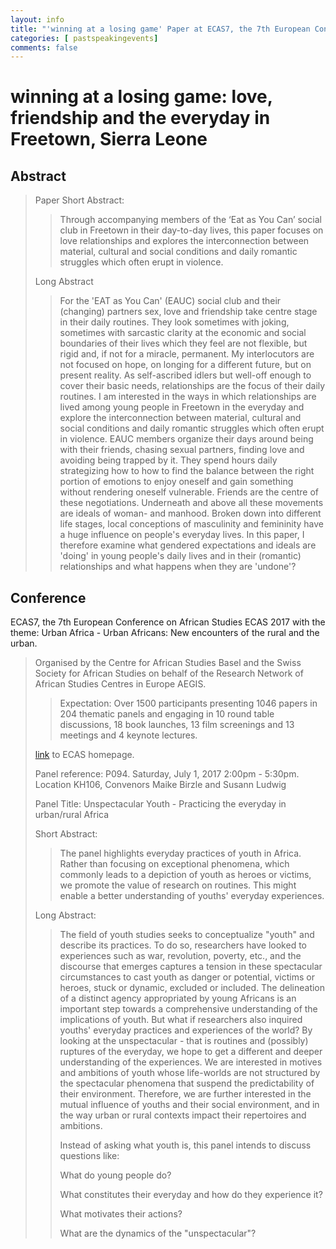 ```yaml
---
layout: info
title: "'winning at a losing game' Paper at ECAS7, the 7th European Conference on African Studies Basel. 29 June - 1 July 2017."
categories: [ pastspeakingevents]
comments: false
---
```

# winning at a losing game: love, friendship and the everyday in Freetown, Sierra Leone

## Abstract
> Paper Short Abstract:
>
>>Through accompanying members of the ‘Eat as You Can’ social club in Freetown in their day-to-day lives, this paper focuses on love relationships and explores the interconnection between material, cultural and social conditions and daily romantic struggles which often erupt in violence.
>
>Long Abstract
>
>>For the 'EAT as You Can' (EAUC) social club and their (changing) partners sex, love and friendship take centre stage in their daily routines. They look sometimes with joking, sometimes with sarcastic clarity at the economic and social boundaries of their lives which they feel are not flexible, but rigid and, if not for a miracle, permanent. My interlocutors are not focused on hope, on longing for a different future, but on present reality. As self-ascribed idlers but well-off enough to cover their basic needs, relationships are the focus of their daily routines. I am interested in the ways in which relationships are lived among young people in Freetown in the everyday and explore the interconnection between material, cultural and social conditions and daily romantic struggles which often erupt in violence. EAUC members organize their days around being with their friends, chasing sexual partners, finding love and avoiding being trapped by it. They spend hours daily strategizing how to how to find the balance between the right portion of emotions to enjoy oneself and gain something without rendering oneself vulnerable. Friends are the centre of these negotiations. Underneath and above all these movements are ideals of woman- and manhood. Broken down into different life stages, local conceptions of masculinity and femininity have a huge influence on people's everyday lives. In this paper, I therefore examine what gendered expectations and ideals are 'doing' in young people's daily lives and in their (romantic) relationships and what happens when they are 'undone'? 

## Conference
ECAS7, the 7th European Conference on African Studies ECAS 2017 with the theme: Urban Africa - Urban Africans: New encounters of the rural and the urban.

>Organised by the Centre for African Studies Basel and the Swiss Society for African Studies on behalf of the Research Network of African Studies Centres in Europe AEGIS.
>> Expectation: Over 1500 participants presenting 1046 papers in 204 thematic panels and engaging in 10 round table discussions, 18 book launches, 13 film screenings and 13 meetings and 4 keynote lectures.
>
> [link](https://ecas2017.ch/index) to ECAS homepage.
>
> Panel reference: P094. Saturday, July 1, 2017 2:00pm - 5:30pm. Location KH106, Convenors Maike Birzle and Susann Ludwig
>
> Panel Title: Unspectacular Youth - Practicing the everyday in urban/rural Africa 
> 
>Short Abstract:
>
>>The panel highlights everyday practices of youth in Africa. Rather than focusing on exceptional phenomena, which commonly leads to a depiction of youth as heroes or victims, we promote the value of research on routines. This might enable a better understanding of youths' everyday experiences.
>
> Long Abstract:
>>The field of youth studies seeks to conceptualize "youth" and describe its practices. To do so, researchers have looked to experiences such as war, revolution, poverty, etc., and the discourse that emerges captures a tension in these spectacular circumstances to cast youth as danger or potential, victims or heroes, stuck or dynamic, excluded or included. The delineation of a distinct agency appropriated by young Africans is an important step towards a comprehensive understanding of the implications of youth. But what if researchers also inquired youths' everyday practices and experiences of the world? By looking at the unspectacular - that is routines and (possibly) ruptures of the everyday, we hope to get a different and deeper understanding of the experiences. We are interested in motives and ambitions of youth whose life-worlds are not structured by the spectacular phenomena that suspend the predictability of their environment. Therefore, we are further interested in the mutual influence of youths and their social environment, and in the way urban or rural contexts impact their repertoires and ambitions.
>>
>>Instead of asking what youth is, this panel intends to discuss questions like:
>>
>> What do young people do?
>>
>> What constitutes their everyday and how do they experience it?
>>
>> What motivates their actions?
>>
>> What are the dynamics of the "unspectacular"?

